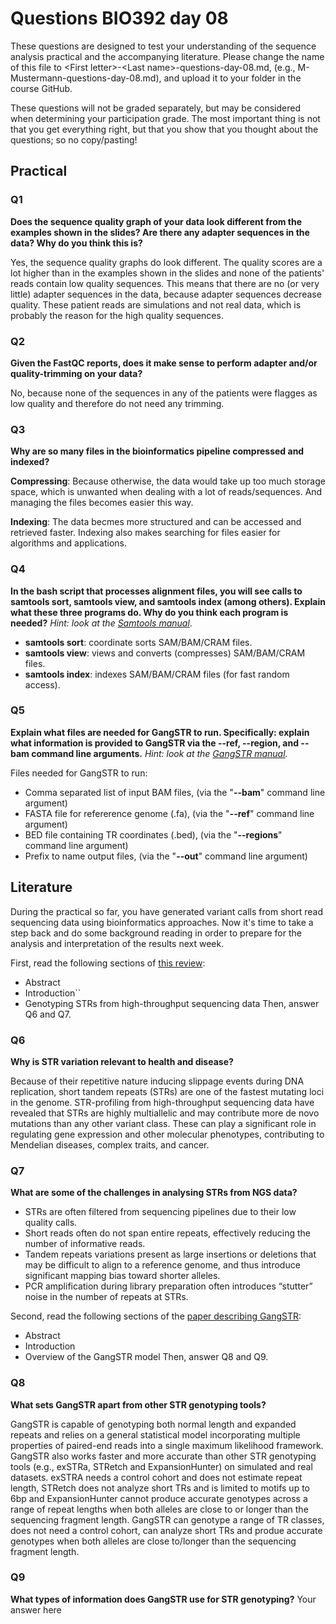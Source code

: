 
# Questions BIO392 day 08
These questions are designed to test your understanding of the sequence analysis practical and the accompanying literature. Please change the name of this file to \<First letter\>-\<Last name\>-questions-day-08.md, (e.g., M-Mustermann-questions-day-08.md), and upload it to your folder in the course GitHub.

These questions will not be graded separately, but may be considered when determining your participation grade. The most important thing is not that you get everything right, but that you show that you thought about the questions; so no copy/pasting!

## Practical

### Q1
**Does the sequence quality graph of your data look different from the examples shown in the slides? Are there any adapter sequences in the data? Why do you think this is?**

Yes, the sequence quality graphs do look different. The quality scores are a lot higher than in the examples shown in the slides and none of the patients' reads contain low quality sequences. This means that there are no (or very little) adapter sequences in the data, because adapter sequences decrease quality. These patient reads are simulations and not real data, which is probably the reason for the high quality sequences.

### Q2
**Given the FastQC reports, does it make sense to perform adapter and/or quality-trimming on your data?**

No, because none of the sequences in any of the patients were flagges as low quality and therefore do not need any trimming.

### Q3
**Why are so many files in the bioinformatics pipeline compressed and indexed?**

**Compressing**: Because otherwise, the data would take up too much storage space, which is unwanted when dealing with a lot of reads/sequences. And managing the files becomes easier this way.

**Indexing**: The data becmes more structured and can be accessed and retrieved faster. Indexing also makes searching for files easier for algorithms and applications.

### Q4
**In the bash script that processes alignment files, you will see calls to samtools sort, samtools view, and samtools index (among others). Explain what these three programs do. Why do you think each program is needed?**
*Hint: look at the [Samtools manual](http://www.htslib.org/doc/samtools.html)*.

* **samtools sort**: coordinate sorts SAM/BAM/CRAM files.
* **samtools view**: views and converts (compresses) SAM/BAM/CRAM files.
* **samtools index**: indexes SAM/BAM/CRAM files (for fast random access).

### Q5
**Explain what files are needed for GangSTR to run. Specifically: explain what information is provided to GangSTR via the --ref, --region, and --bam command line arguments.**
*Hint: look at the [GangSTR manual](https://github.com/gymreklab/gangstr).*

Files needed for GangSTR to run:
* Comma separated list of input BAM files, (via the "**--bam**" command line argument)
* FASTA file for refererence genome (.fa), (via the "**--ref**" command line argument)
* BED file containing TR coordinates (.bed), (via the "**--regions**" command line argument)
* Prefix to name output files, (via the "**--out**" command line argument)

## Literature
During the practical so far, you have generated variant calls from short read sequencing data using bioinformatics approaches. Now it's time to take a step back and do some background reading in order to prepare for the analysis and interpretation of the results next week. 

First, read the following sections of [this review](https://www.sciencedirect.com/science/article/pii/S0959437X16301538):
* Abstract
* Introduction``
* Genotyping STRs from high-throughput sequencing data
Then, answer Q6 and Q7.

### Q6
**Why is STR variation relevant to health and disease?**

Because of their repetitive nature inducing slippage events during DNA replication, short tandem repeats (STRs) are one of the fastest mutating loci in the genome. STR-profiling from high-throughput sequencing data have revealed that STRs are highly multiallelic and may contribute more de novo mutations than any other variant class. These can play a significant role in regulating gene expression and other molecular phenotypes, contributing to Mendelian diseases, complex traits, and cancer.

### Q7
**What are some of the challenges in analysing STRs from NGS data?**

* STRs are often filtered from sequencing pipelines due to their low quality calls.
* Short reads often do not span entire repeats, effectively reducing the number of informative reads.
* Tandem repeats variations present as large insertions or deletions that may be difficult to align to a reference genome, and thus introduce significant mapping bias toward shorter alleles.
* PCR amplification during library preparation often introduces “stutter” noise in the number of repeats at STRs.

Second, read the following sections of the [paper describing GangSTR](https://academic.oup.com/nar/article/47/15/e90/5518310):
* Abstract
* Introduction
* Overview of the GangSTR model
Then, answer Q8 and Q9.

### Q8
**What sets GangSTR apart from other STR genotyping tools?**

GangSTR is capable of genotyping both normal length and expanded repeats and relies on a general statistical model incorporating multiple properties of paired-end reads into a single maximum likelihood framework. GangSTR also works faster and more accurate than other STR genotyping tools (e.g., exSTRa, STRetch and ExpansionHunter) on simulated and real datasets. exSTRA needs a control cohort and does not estimate repeat length, STRetch does not analyze short TRs and is limited to motifs up to 6bp and ExpansionHunter cannot produce accurate genotypes across a range of repeat lengths when both alleles are close to or longer than the sequencing fragment length. GangSTR can genotype a range of TR classes, does not need a control cohort, can analyze short TRs and produe accurate genotypes when both alleles are close to/longer than the sequencing fragment length.

### Q9
**What types of information does GangSTR use for STR genotyping?**
Your answer here
